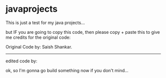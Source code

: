 # javaprojects
This is just a test for my java projects...

but IF you are going to copy this code, then please copy + paste this to give me credits for the original code:

Original Code by: Saish Shankar.
__________________________________

edited code by: <editor of the code>
 
ok, so I'm gonna go build something now if you don't mind...
